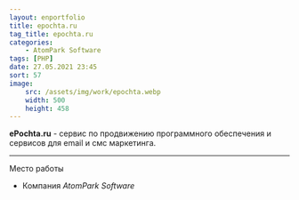 ```yaml
---
layout: enportfolio
title: epochta.ru
tag_title: epochta.ru
categories:
    - AtomPark Software
tags: [PHP]
date: 27.05.2021 23:45
sort: 57
image: 
    src: /assets/img/work/epochta.webp 
    width: 500
    height: 458
---
```


**ePochta.ru** - сервис по продвижению программного обеспечения и сервисов для email и смс маркетинга.

---

Место работы

* Компания _AtomPark Software_
